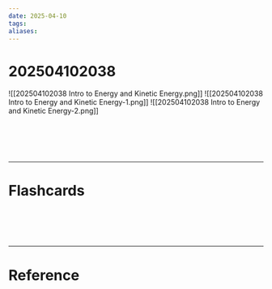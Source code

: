 ```yaml
---
date: 2025-04-10
tags: 
aliases:
---
```

# 202504102038
![[202504102038 Intro to Energy and Kinetic Energy.png]]
![[202504102038 Intro to Energy and Kinetic Energy-1.png]]
![[202504102038 Intro to Energy and Kinetic Energy-2.png]]

# ‌
---
# Flashcards


# ‌
---
# Reference
